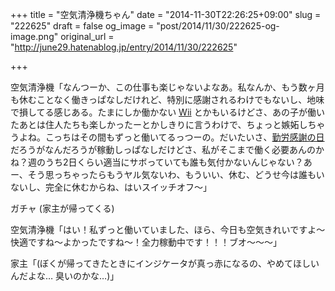 +++
title = "空気清浄機ちゃん"
date = "2014-11-30T22:26:25+09:00"
slug = "222625"
draft = false
og_image = "post/2014/11/30/222625-og-image.png"
original_url = "http://june29.hatenablog.jp/entry/2014/11/30/222625"

+++

<p>空気清浄機「なんつーか、この仕事も楽じゃないよなあ。私なんか、もう数ヶ月も休むことなく働きっぱなしだけれど、特別に感謝されるわけでもないし、地味で損してる感じある。たまにしか働かない <a class="keyword" href="http://d.hatena.ne.jp/keyword/Wii">Wii</a> とかもいるけどさ、あの子が働いたあとは住人たちも楽しかったーとかしきりに言うわけで、ちょっと嫉妬しちゃうよね。こっちはその間もずっと働いてるっつーの。だいたいさ、<a class="keyword" href="http://d.hatena.ne.jp/keyword/%B6%D0%CF%AB%B4%B6%BC%D5%A4%CE%C6%FC">勤労感謝の日</a>だろうがなんだろうが稼動しっぱなしだけどさ、私がそこまで働く必要あんのかね？週のうち2日くらい適当にサボっていても誰も気付かないんじゃない？あー、そう思っちゃったらもうヤル気ないわ、もういい、休む、どうせ今は誰もいないし、完全に休むからね、はいスイッチオフ〜」</p>
<p>ガチャ (家主が帰ってくる)</p>
<p>空気清浄機「はい！私ずっと働いていました、ほら、今日も空気きれいですよ〜快適ですね〜よかったですね〜！全力稼動中です！！！ブオ〜〜〜」</p>
<p>家主「(ぼくが帰ってきたときにインジケータが真っ赤になるの、やめてほしいんだよな… 臭いのかな…)」</p>
